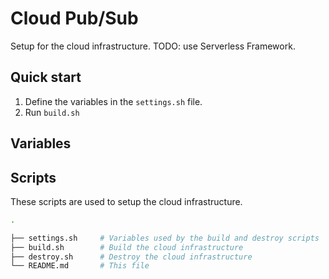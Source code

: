 # Cloud Pub/Sub

Setup for the cloud infrastructure. TODO: use Serverless Framework.

## Quick start

1. Define the variables in the `settings.sh` file.
2. Run `build.sh`

## Variables

## Scripts

These scripts are used to setup the cloud infrastructure.

```bash
.

├── settings.sh     # Variables used by the build and destroy scripts
├── build.sh        # Build the cloud infrastructure
├── destroy.sh      # Destroy the cloud infrastructure
└── README.md       # This file
```

